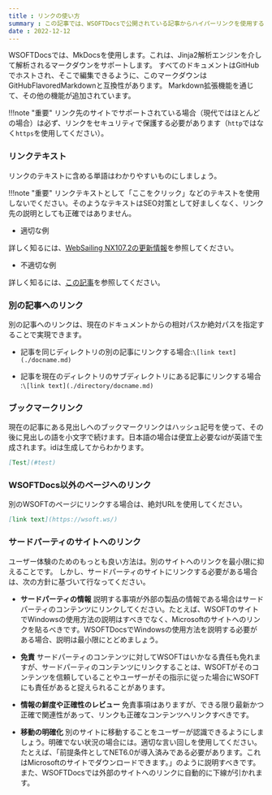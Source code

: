 ```yaml
---
title : リンクの使い方
summary : この記事では、WSOFTDocsで公開されている記事からハイパーリンクを使用する方法について説明します
date : 2022-12-12
---
```


WSOFTDocsでは、MkDocsを使用します。これは、Jinja2解析エンジンを介して解析されるマークダウンをサポートします。
すべてのドキュメントはGitHubでホストされ、そこで編集できるように、このマークダウンはGitHubFlavoredMarkdownと互換性があります。
Markdown拡張機能を通じて、その他の機能が追加されています。

!!!note "重要"
    リンク先のサイトでサポートされている場合（現代ではほとんどの場合）は必ず、リンクをセキュリティで保護する必要があります（`http`ではなく`https`を使用してください）。
    
### リンクテキスト
リンクのテキストに含める単語はわかりやすいものにしましょう。

!!!note "重要"
    リンクテキストとして「ここをクリック」などのテキストを使用しないでください。そのようなテキストはSEO対策として好ましくなく、リンク先の説明としても正確ではありません。

* 適切な例

詳しく知るには、[WebSailing NX107.2の更新情報](/websailing/changelog/1072)を参照してください。

* 不適切な例

詳しく知るには、[この記事](/websailing/changelog/1072)を参照してください。

### 別の記事へのリンク
別の記事へのリンクは、現在のドキュメントからの相対パスか絶対パスを指定することで実現できます。

* 記事を同じディレクトリの別の記事にリンクする場合:`\[link text](./docname.md)`

* 記事を現在のディレクトリのサブディレクトリにある記事にリンクする場合 :`\[link text](./directory/docname.md)`

### ブックマークリンク
現在の記事にある見出しへのブックマークリンクはハッシュ記号を使って、その後に見出しの語を小文字で続けます。日本語の場合は便宜上必要なidが英語で生成されます。idは生成してからわかります。

```md title="Markdown"
[Test](#test)
```
### WSOFTDocs以外のページへのリンク
別のWSOFTのページにリンクする場合は、絶対URLを使用してください。

```md title="markdown"
[link text](https://wsoft.ws/)
```

### サードパーティのサイトへのリンク
ユーザー体験のためのもっとも良い方法は。別のサイトへのリンクを最小限に抑えることです。
しかし、サードパーティのサイトにリンクする必要がある場合は、次の方針に基づいて行なってください。

* **サードパーティの情報** 説明する事項が外部の製品の情報である場合はサードパーティのコンテンツにリンクしてください。たとえば、WSOFTのサイトでWindowsの使用方法の説明はすべきでなく、Microsoftのサイトへのリンクを貼るべきです。WSOFTDocsでWindowsの使用方法を説明する必要がある場合、説明は最小限にとどめましょう。

* **免責** サードパーティのコンテンツに対してWSOFTはいかなる責任も免れますが、サードパーティのコンテンツにリンクすることは、WSOFTがそのコンテンツを信頼していることやユーザーがその指示に従った場合にWSOFTにも責任があると捉えられることがあります。

* **情報の鮮度や正確性のレビュー** 免責事項はありますが、できる限り最新かつ正確で関連性があって、リンクも正確なコンテンツへリンクすべきです。

* **移動の明確化** 別のサイトに移動することをユーザーが認識できるようにしましょう。明確でない状況の場合には。適切な言い回しを使用してください。たとえば、「前提条件としてNET6.0が導入済みである必要があります。これはMicrosoftのサイトでダウンロードできます。」のように説明すべきです。また、WSOFTDocsでは外部のサイトへのリンクに自動的に下線が引かれます。
